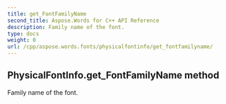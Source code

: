 ```yaml
---
title: get_FontFamilyName
second_title: Aspose.Words for C++ API Reference
description: Family name of the font. 
type: docs
weight: 0
url: /cpp/aspose.words.fonts/physicalfontinfo/get_fontfamilyname/
---
```

## PhysicalFontInfo.get_FontFamilyName method


Family name of the font.

